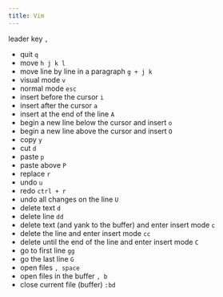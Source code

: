 ```yaml
---
title: Vim
---
```


leader key `,`

- quit `q`
- move `h j k l`
- move line by line in a paragraph `g + j k`
- visual mode `v`
- normal mode `esc`
- insert before the cursor `i`
- insert after the cursor `a`
- insert at the end of the line `A`
- begin a new line below the cursor and insert `o`
- begin a new line above the cursor and insert `O`
- copy `y`
- cut `d`
- paste `p`
- paste above `P`
- replace `r`
- undo `u`
- redo `ctrl + r`
- undo all changes on the line `U`
- delete text `d`
- delete line `dd`
- delete text (and yank to the buffer) and enter insert mode `c`
- delete the line and enter insert mode `cc`
- delete until the end of the line and enter insert mode `C`
- go to first line `gg`
- go the last line `G`
- open files `, space`
- open files in the buffer `, b`
- close current file (buffer) `:bd`
